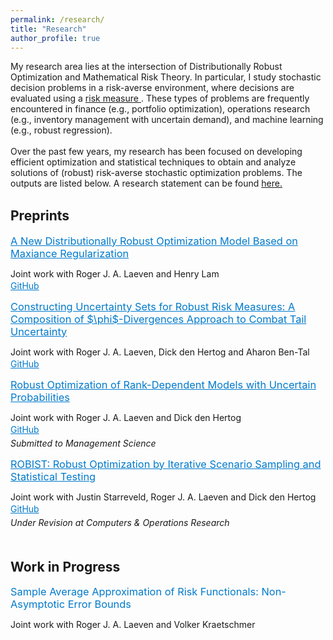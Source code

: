 ```yaml
---
permalink: /research/
title: "Research"
author_profile: true
---
```


My research area lies at the intersection of Distributionally Robust Optimization and Mathematical Risk Theory. In particular, I study stochastic decision problems in a risk-averse environment, where decisions are evaluated using a <a href = "https://en.wikipedia.org/wiki/Risk_measure"> risk measure </a>. These types of problems are frequently encountered in finance (e.g., portfolio optimization), operations research (e.g., inventory management with uncertain demand), and machine learning (e.g., robust regression).
<br><br>
Over the past few years, my research has been focused on developing efficient optimization and statistical techniques to obtain and analyze solutions of (robust) risk-averse stochastic optimization problems. The outputs are listed below. A research statement can be found <a href = "https://guanjinnl.github.io/files/Research Statement.pdf"> here. </a>
<br><br>

<!-- Preprints Section -->
<h2 style="margin-top: 0; font-weight: bold; text-align: left;">Preprints</h2>
<div style="padding-left: 0;"> 
  <!-- Preprint 1 -->
  <h3 style="margin-top: 7.5px; margin-bottom: 5px; font-weight: normal;">
    <a href="https://guanjinnl.github.io/files/Dual_DRO.pdf" style="color: #007acc;">
      A New Distributionally Robust Optimization Model Based on Maxiance Regularization
    </a>
  </h3>
  <p style="font-size: 14px; margin-bottom: 2px;">Joint work with Roger J. A. Laeven and Henry Lam</p>
  <p style="margin: 0; font-size: 14px;">
    <a href="https://github.com/GuanJinNL/Dual_DRO" target="_blank" style="color: #007acc;">GitHub</a>
  </p>

  <!-- Preprint 2 -->
  <h3 style="margin-top: 15px; margin-bottom: 5px; font-weight: normal;">
    <a href="https://guanjinnl.github.io/files/Composite.pdf" style="color: #007acc;">
      Constructing Uncertainty Sets for Robust Risk Measures: A Composition of $\phi$-Divergences Approach to Combat Tail Uncertainty
    </a>
  </h3>
  <p style="font-size: 14px; margin-bottom: 2px;">Joint work with Roger J. A. Laeven, Dick den Hertog and Aharon Ben-Tal</p>
  <p style="margin: 0; font-size: 14px;">
    <a href="https://github.com/GuanJinNL/Uncertainty-Sets-for-Robust-Risk-Measures" target="_blank" style="color: #007acc;">GitHub</a>
  </p>

  <!-- Preprint 3 -->
  <h3 style="margin-top: 15px; margin-bottom: 5px; font-weight: normal;">
    <a href="https://guanjinnl.github.io/files/RO_Rank_Dependent.pdf" style="color: #007acc;">
      Robust Optimization of Rank-Dependent Models with Uncertain Probabilities
    </a>
  </h3>
  <p style="font-size: 14px; margin-bottom: 2px;">Joint work with Roger J. A. Laeven and Dick den Hertog</p>
  <p style="margin: 0; font-size: 14px;">
    <a href="https://github.com/GuanJinNL/Robust_Optimization_Risk_Measures" target="_blank" style="color: #007acc;">GitHub</a>
  </p>
  <p style="font-style: italic; font-size: 14px; margin-top: 5px;">Submitted to <i>Management Science</i></p>
</div>

 <!-- Robist -->
  <h3 style="margin-top: 15px; margin-bottom: 5px; font-weight: normal;">
    <a href="https://guanjinnl.github.io/files/ROBIST.pdf" style="color: #007acc;">
      ROBIST: Robust Optimization by Iterative Scenario Sampling and Statistical Testing
    </a>
  </h3>
  <p style="font-size: 14px; margin-bottom: 2px;">Joint work with Justin Starreveld, Roger J. A. Laeven and Dick den Hertog</p>
  <p style="margin: 0; font-size: 14px;">
    <a href="https://github.com/JustinStarreveld/ROBIST" target="_blank" style="color: #007acc;">GitHub</a>
  </p>
  <p style="font-style: italic; font-size: 14px; margin-top: 5px;">Under Revision at <i>Computers & Operations Research</i></p>

<!-- Work in Progress Section -->
<h2 style="margin-top: 50px; font-weight: bold; text-align: left;">Work in Progress</h2>
<div style="padding-left: 0px;"> 
  <h3 style="margin-top: 7.5px; margin-bottom: 5px; color: #007acc; font-weight: normal;">
    Sample Average Approximation of Risk Functionals: Non-Asymptotic Error Bounds
  </h3>
  <p style="font-size: 14px;">Joint work with Roger J. A. Laeven and Volker Kraetschmer</p>
</div>


<!-- Work in Progress Section 
<h2 style="margin-top: 50px; font-weight: bold; text-align: left;">Work in Progress</h2>
<div style="padding-left: 0px;"> 
  <h3 style="margin-top: 7.5px; margin-bottom: 5px; color: #007acc; font-weight: normal;">
    <a href="https://guanjinnl.github.io/files/SAA_Risk.pdf" style="color: #007acc;" target="_blank">
      Sample Average Approximation of Risk Functionals: Non-Asymptotic Error Bounds
    </a>
  </h3>
  <p style="font-size: 14px;">Joint work with Roger J. A. Laeven and Volker Kraetschmer</p>
</div>
--> 
